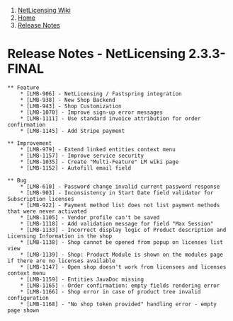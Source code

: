 1.  [NetLicensing Wiki](index.html)
2.  [Home](Home_11010214.html)
3.  [Release Notes](Release-Notes_11010240.html)

<span id="title-text"> Release Notes - NetLicensing 2.3.3-FINAL </span>
=======================================================================


    ** Feature
        * [LMB-906] - NetLicensing / Fastspring integration
        * [LMB-938] - New Shop Backend
        * [LMB-943] - Shop Customization
        * [LMB-1070] - Improve sign-up error messages
        * [LMB-1111] - Use standard invoice attribution for order confirmation
        * [LMB-1145] - Add Stripe payment

    ** Improvement
        * [LMB-979] - Extend linked entities context menu
        * [LMB-1157] - Improve service security
        * [LMB-1035] - Create "Multi-Feature" LM wiki page
        * [LMB-1152] - Autofill email field

    ** Bug
        * [LMB-610] - Password change invalid current password response
        * [LMB-903] - Inconsistency in Start Date field validator for Subscription licenses
        * [LMB-922] - Payment method list does not list payment methods that were never activated
        * [LMB-1105] - Vendor profile can't be saved
        * [LMB-1118] - Add validation message for field "Max Session"
        * [LMB-1133] - Incorrect display logic of Product description and Licensing Information in the shop
        * [LMB-1138] - Shop cannot be opened from popup on licenses list view
        * [LMB-1139] - Shop: Product Module is shown on the modules page if there are no licenses available
        * [LMB-1147] - Open shop doesn't work from licensees and licenses context menu
        * [LMB-1159] - Entities JavaDoc missing
        * [LMB-1165] - Order confirmation: empty fields rendering error
        * [LMB-1166] - Shop error in case of product tree invalid configuration
        * [LMB-1168] - "No shop token provided" handling error - empty page shown


